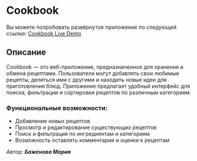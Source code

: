 # Cookbook
Вы можете попробовать развёрнутое приложение по следующей ссылке: [Cookbook Live Demo](https://cookbook-web-app.onrender.com)
## Описание

Cookbook — это веб-приложение, предназначенное для хранения и обмена рецептами. Пользователи могут добавлять свои любимые рецепты, делиться ими с другими и находить новые идеи для приготовления блюд. Приложение предлагает удобный интерфейс для поиска, фильтрации и сортировки рецептов по различным категориям.

### Функциональные возможности:
- Добавление новых рецептов
- Просмотр и редактирование существующих рецептов
- Поиск и фильтрация по ингредиентам и категориям
- Возможность оставлять комментарии и оценки к рецептам
  


_Автор:_ _**Баженова Мария**_


